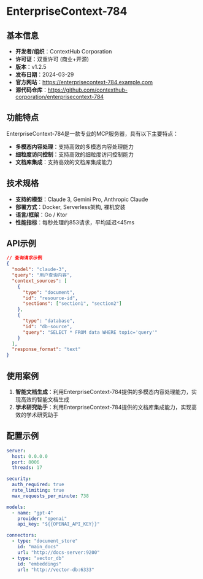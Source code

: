 # EnterpriseContext-784

## 基本信息

- **开发者/组织**：ContextHub Corporation
- **许可证**：双重许可 (商业+开源)
- **版本**：v1.2.5
- **发布日期**：2024-03-29
- **官方网站**：https://enterprisecontext-784.example.com
- **源代码仓库**：https://github.com/contexthub-corporation/enterprisecontext-784

## 功能特点

EnterpriseContext-784是一款专业的MCP服务器，具有以下主要特点：

- **多模态内容处理**：支持高效的多模态内容处理能力
- **细粒度访问控制**：支持高效的细粒度访问控制能力
- **文档库集成**：支持高效的文档库集成能力


## 技术规格

- **支持的模型**：Claude 3, Gemini Pro, Anthropic Claude
- **部署方式**：Docker, Serverless架构, 裸机安装
- **语言/框架**：Go / Ktor
- **性能指标**：每秒处理约853请求，平均延迟<45ms

## API示例

```json
// 查询请求示例
{
  "model": "claude-3",
  "query": "用户查询内容",
  "context_sources": [
    {
      "type": "document",
      "id": "resource-id",
      "sections": ["section1", "section2"]
    },
    {
      "type": "database",
      "id": "db-source",
      "query": "SELECT * FROM data WHERE topic='query'"
    }
  ],
  "response_format": "text"
}
```

## 使用案例

1. **智能文档生成**：利用EnterpriseContext-784提供的多模态内容处理能力，实现高效的智能文档生成
2. **学术研究助手**：利用EnterpriseContext-784提供的文档库集成能力，实现高效的学术研究助手


## 配置示例

```yaml
server:
  host: 0.0.0.0
  port: 8006
  threads: 17

security:
  auth_required: true
  rate_limiting: true
  max_requests_per_minute: 738

models:
  - name: "gpt-4"
    provider: "openai"
    api_key: "${{OPENAI_API_KEY}}"

connectors:
  - type: "document_store"
    id: "main_docs"
    url: "http://docs-server:9200"
  - type: "vector_db"
    id: "embeddings"
    url: "http://vector-db:6333"
```